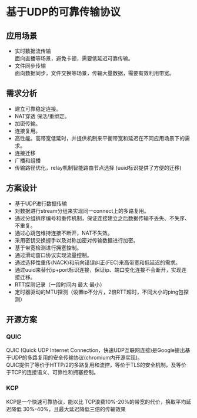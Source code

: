 # 基于UDP的可靠传输协议
## 应用场景
+ 实时数据流传输  
    面向直播等场景，避免卡顿，需要低延迟可靠传输。
+ 文件同步传输  
    面向数据同步，文件交换等场景，传输大量数据，需要有效利用带宽。
## 需求分析
* 建立可靠稳定连接。  
* NAT穿透 保活/重绑定。  
* 加密传输。
* 连接复用。  
* 高性能。高带宽低延时，并提供机制来平衡带宽和延迟在不同应用场景下的需求。  
* 连接迁移   
* 广播和组播
* 传输路径优化，relay机制智能路由节点选择 (uuid标识提供了方便的迁移)

## 方案设计
+ 基于UDP进行数据传输
+ 对数据进行stream分组来实现同一connect上的多路复用。
+ 通过分组排序编号和重传机制，保证连接建立之后数据传输不丢失、不失序、不重复。
+ 通过心跳包维持连接不断开，NAT不失效。
+ 采用密钥交换握手以及对称加密对传输数据进行加密。
+ 基于带宽检测进行拥塞控制。
+ 通过滑动窗口协议实现流量控制。
+ 通过选择性重传(NACK)和前向错误纠正(FEC)来高带宽和低延迟的需求。
+ 通过uuid来替代ip+port标识连接，保证ip、端口变化连接不会断开，实现连接迁移。
+ RTT探测记录（一段时间内 最大 最小）
+ 定时器驱动的MTU探测（设置ip不分片，2倍RTT超时，不同大小的ping包探测）

## 开源方案
### QUIC
QUIC (Quick UDP Internet Connection，快速UDP互联网连接)是Google提出基于UDP的多路复用的安全传输协议(chromium内开源实现)。  
QUIC提供了等价于HTTP/2的多路复用和流控，等价于TLS的安全机制，及等价于TCP的连接语义、可靠性和拥塞控制。
### KCP
KCP是一个快速可靠协议，能以比 TCP浪费10%-20%的带宽的代价，换取平均延迟降低 30%-40%，且最大延迟降低三倍的传输效果